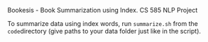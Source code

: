 Bookesis - Book Summarization using Index. CS 585 NLP Project

To summarize data using index words, run `summarize.sh` from the `code`directory (give paths to your data folder just like in the script).
